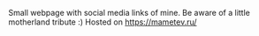 Small webpage with social media links of mine.
Be aware of a little motherland tribute :)
Hosted on https://mametev.ru/
